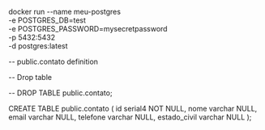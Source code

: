 docker run --name meu-postgres \
  -e POSTGRES_DB=test \
  -e POSTGRES_PASSWORD=mysecretpassword \
  -p 5432:5432 \
  -d postgres:latest
  


-- public.contato definition

-- Drop table

-- DROP TABLE public.contato;

CREATE TABLE public.contato (
	id serial4 NOT NULL,
	nome varchar NULL,
	email varchar NULL,
	telefone varchar NULL,
	estado_civil varchar NULL
);